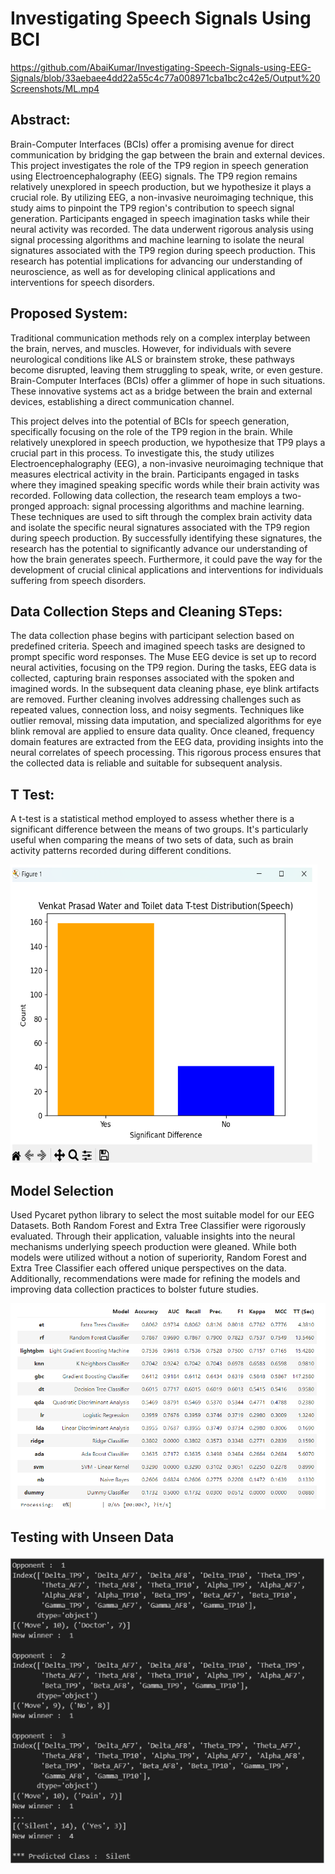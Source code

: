 
# Investigating Speech Signals Using BCI

https://github.com/AbaiKumar/Investigating-Speech-Signals-using-EEG-Signals/blob/33aebaee4dd22a55c4c77a008971cba1bc2c42e5/Output%20Screenshots/ML.mp4

## Abstract:

Brain-Computer Interfaces (BCIs) offer a promising avenue for direct communication by bridging the gap between the brain and external devices. This project investigates the role of the TP9 region in speech generation using Electroencephalography (EEG) signals. The TP9 region remains relatively unexplored in speech production, but we hypothesize it plays a crucial role. By utilizing EEG, a non-invasive neuroimaging technique, this study aims to pinpoint the TP9 region's contribution to speech signal generation. Participants engaged in speech imagination tasks while their neural activity was recorded. The data underwent rigorous analysis using signal processing algorithms and machine learning to isolate the neural signatures associated with the TP9 region during speech production. This research has potential implications for advancing our understanding of neuroscience, as well as for developing clinical applications and interventions for speech disorders.

## Proposed System:

Traditional communication methods rely on a complex interplay between the brain, nerves, and muscles. However, for individuals with severe neurological conditions like ALS or brainstem stroke, these pathways become disrupted, leaving them struggling to speak, write, or even gesture. Brain-Computer Interfaces (BCIs) offer a glimmer of hope in such situations. These innovative systems act as a bridge between the brain and external devices, establishing a direct communication channel.

This project delves into the potential of BCIs for speech generation, specifically focusing on the role of the TP9 region in the brain. While relatively unexplored in speech production, we hypothesize that TP9 plays a crucial part in this process. To investigate this, the study utilizes Electroencephalography (EEG), a non-invasive neuroimaging technique that measures electrical activity in the brain. Participants engaged in tasks where they imagined speaking specific words while their brain activity was recorded.
Following data collection, the research team employs a two-pronged approach: signal processing algorithms and machine learning. These techniques are used to sift through the complex brain activity data and isolate the specific neural signatures associated with the TP9 region during speech production. By successfully identifying these signatures, the research has the potential to significantly advance our understanding of how the brain generates speech. Furthermore, it could pave the way for the development of crucial clinical applications and interventions for individuals suffering from speech disorders.

## Data Collection Steps and Cleaning STeps:

The data collection phase begins with participant selection based on predefined criteria. Speech and imagined speech tasks are designed to prompt specific word responses. The Muse EEG device is set up to record neural activities, focusing on the TP9 region. During the tasks, EEG data is collected, capturing brain responses associated with the spoken and imagined words. In the subsequent data cleaning phase, eye blink artifacts are removed. Further cleaning involves addressing challenges such as repeated values, connection loss, and noisy segments. Techniques like outlier removal, missing data imputation, and specialized algorithms for eye blink removal are applied to ensure data quality. Once cleaned, frequency domain features are extracted from the EEG data, providing insights into the neural correlates of speech processing. This rigorous process ensures that the collected data is reliable and suitable for subsequent analysis.

## T Test:

A t-test is a statistical method employed to assess whether there is a significant difference between the means of two groups. It's particularly useful when comparing the means of two sets of data, such as brain activity patterns recorded during different conditions.

![TTest Output](https://github.com/AbaiKumar/Investigating-Speech-Signals-using-EEG-Signals/blob/main/Output%20Screenshots/ttest.png?raw=true)

## Model Selection

Used Pycaret python library to select the most suitable model for our EEG Datasets. Both Random Forest and Extra Tree Classifier were rigorously evaluated. Through their application, valuable insights into the neural mechanisms underlying speech production were gleaned. While both models were utilized without a notion of superiority, Random Forest and Extra Tree Classifier each offered unique perspectives on the data. Additionally, recommendations were made for refining the models and improving data collection practices to bolster future studies.

![Pycaret Output](https://github.com/AbaiKumar/Investigating-Speech-Signals-using-EEG-Signals/blob/main/Output%20Screenshots/pycaret.png?raw=true)

## Testing with Unseen Data
![Pycaret Output](https://github.com/AbaiKumar/Investigating-Speech-Signals-using-EEG-Signals/blob/main/Output%20Screenshots/test_sample.png?raw=true)
